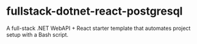# fullstack-dotnet-react-postgresql
A full-stack .NET WebAPI + React starter template that automates project setup with a Bash script.
